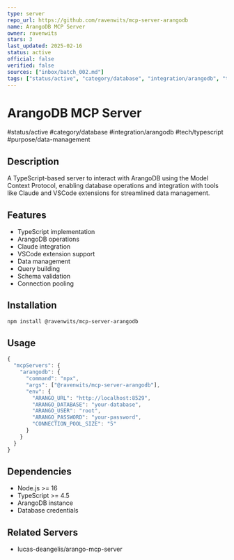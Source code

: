 ```yaml
---
type: server
repo_url: https://github.com/ravenwits/mcp-server-arangodb
name: ArangoDB MCP Server
owner: ravenwits
stars: 3
last_updated: 2025-02-16
status: active
official: false
verified: false
sources: ["inbox/batch_002.md"]
tags: ["status/active", "category/database", "integration/arangodb", "tech/typescript", "purpose/data-management"]
---
```


# ArangoDB MCP Server

#status/active #category/database #integration/arangodb #tech/typescript #purpose/data-management

## Description

A TypeScript-based server to interact with ArangoDB using the Model Context Protocol, enabling database operations and integration with tools like Claude and VSCode extensions for streamlined data management.

## Features

- TypeScript implementation
- ArangoDB operations
- Claude integration
- VSCode extension support
- Data management
- Query building
- Schema validation
- Connection pooling

## Installation

```bash
npm install @ravenwits/mcp-server-arangodb
```

## Usage

```javascript
{
  "mcpServers": {
    "arangodb": {
      "command": "npx",
      "args": ["@ravenwits/mcp-server-arangodb"],
      "env": {
        "ARANGO_URL": "http://localhost:8529",
        "ARANGO_DATABASE": "your-database",
        "ARANGO_USER": "root",
        "ARANGO_PASSWORD": "your-password",
        "CONNECTION_POOL_SIZE": "5"
      }
    }
  }
}
```

## Dependencies

- Node.js >= 16
- TypeScript >= 4.5
- ArangoDB instance
- Database credentials

## Related Servers

- lucas-deangelis/arango-mcp-server